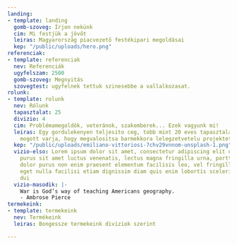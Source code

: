 ```yaml
---
landing:
- template: landing
  gomb-szoveg: Írjon nekünk
  cim: Mi festjük a jövőt
  leiras: Magyarország piacvezető festékipari megoldásai
  kep: "/public/uploads/hero.png"
referenciak:
- template: referenciak
  nev: Referenciák
  ugyfelszam: 2500
  gomb-szoveg: Megnyitás
  szovegtest: ugyfelnek tettuk szinesebbe a vallalkozasat.
rolunk:
- template: rolunk
  nev: Rólunk
  tapasztalat: 25
  divizio: 4
  cim: Problémamegoldók, veteránok, szakemberek... Ezek vagyunk mi!
  leiras: Egy gordulekenyen teljesito ceg, tobb mint 20 eves tapasztalattal a hata
    mogott varja, hogy megvalositsa barmekkora lelegzetvetelu projektet.
  kep: "/public/uploads/emiliano-vittoriosi-7chv29vnnom-unsplash-1.png"
  vizio-elso: Lorem ipsum dolor sit amet, consectetur adipiscing elit ut aliquam,
    purus sit amet luctus venenatis, lectus magna fringilla urna, porttitor rhoncus
    dolor purus non enim praesent elementum facilisis leo, vel fringilla est ullamcorper
    eget nulla facilisi etiam dignissim diam quis enim lobortis scelerisque fermentum
    dui
  vizio-masodik: |-
    War is God’s way of teaching Americans geography.
    - Ambrose Pierce
termekeink:
- template: termekeink
  nev: Termékeink
  leiras: Bongessze termekeink diviziok szerint

---
```

